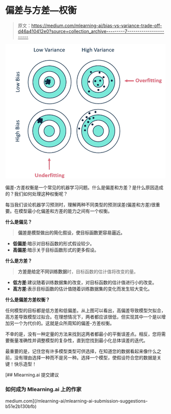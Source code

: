 # 偏差与方差—权衡

> 原文：<https://medium.com/mlearning-ai/bias-vs-variance-trade-off-d46a410412e0?source=collection_archive---------7----------------------->

![](img/f665e4d2a14656e9b3223c2c9849523a.png)

偏差-方差权衡是一个常见的机器学习问题。什么是偏差和方差？是什么原因造成的？我们如何处理这种权衡呢？

每当我们谈论机器学习预测时，理解两种不同类型的预测误差(偏差和方差)很重要。在模型最小化偏差和方差的能力之间有一个权衡。

**什么是偏见？**

> **偏差是模型做出的简化假设，使目标函数更容易逼近。**

*   **低偏差**:暗示对目标函数的形式假设较少。
*   **高偏差**:暗示关于目标函数形式的更多假设。

**什么是方差？**

> **方差是给定不同训练数据**时，目标函数的估计值将改变的量。

*   **低方差**:建议随着训练数据集的改变，对目标函数的估计值进行小的改变。
*   **高方差**:表示目标函数的估计值随着训练数据集的变化而发生较大变化。

**什么是偏差方差权衡？**

任何模型的目标都是低方差和低偏差。从上图可以看出，高偏差导致模型欠拟合，高方差导致模型过拟合。在理想情况下，两者都应该很低，但实现其中一个是以增加另一个为代价的。这就是众所周知的偏差-方差权衡。

不幸的是，没有一种定量的方法来找到这两者都最小的平衡误差点。相反，您将需要衡量准确性并调整模型的复杂性，直到您找到最小化总体误差的迭代。

最重要的是，记住您有许多模型类型可供选择，在知道您的数据看起来像什么之前，没有理由选择一种而不是另一种。选择一个模型，使假设符合您的数据是关键！快乐造型！

[](/mlearning-ai/mlearning-ai-submission-suggestions-b51e2b130bfb) [## Mlearning.ai 提交建议

### 如何成为 Mlearning.ai 上的作家

medium.com](/mlearning-ai/mlearning-ai-submission-suggestions-b51e2b130bfb)